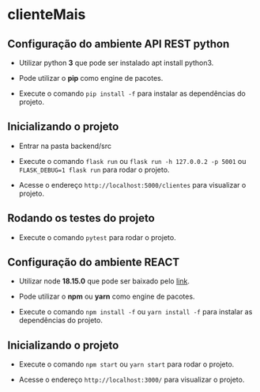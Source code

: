 # clienteMais
 
 ## Configuração do ambiente API REST python

  * Utilizar python **3** que pode ser instalado apt install python3.

  * Pode utilizar o **pip** como engine de pacotes.

  * Execute o comando `pip install -f` para instalar as dependências do projeto.

## Inicializando o projeto

  * Entrar na pasta backend/src

  * Execute o comando `flask run` ou `flask run -h 127.0.0.2 -p 5001` ou `FLASK_DEBUG=1 flask run` para rodar o projeto.
  
  * Acesse o endereço `http://localhost:5000/clientes` para visualizar o projeto.


## Rodando os testes do projeto

  * Execute o comando `pytest` para rodar o projeto.


## Configuração do ambiente REACT

  * Utilizar node **18.15.0** que pode ser baixado pelo [link](https://nodejs.org/).

  * Pode utilizar o **npm** ou **yarn** como engine de pacotes.

  * Execute o comando `npm install -f` ou `yarn install -f` para instalar as dependências do projeto.

## Inicializando o projeto

  * Execute o comando `npm start` ou `yarn start` para rodar o projeto.
  
  * Acesse o endereço `http://localhost:3000/` para visualizar o projeto.  
  
